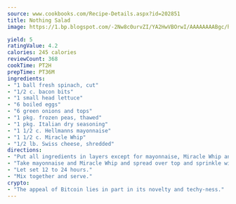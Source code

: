 ```yaml
---
source: www.cookbooks.com/Recipe-Details.aspx?id=202851
title: Nothing Salad
image: https://1.bp.blogspot.com/-2Nw8c0urvZI/YA2HwVBOrwI/AAAAAAAABgc/hcoCuYbLRGghREWYfHLERS8jzKEXzVPXwCLcBGAsYHQ/s154/14.png

yield: 5
ratingValue: 4.2
calories: 245 calories
reviewCount: 368
cookTime: PT2H
prepTime: PT36M
ingredients:
- "1 ball fresh spinach, cut"
- "1/2 c. bacon bits"
- "1 small head lettuce"
- "6 boiled eggs"
- "6 green onions and tops"
- "1 pkg. frozen peas, thawed"
- "1 pkg. Italian dry seasoning"
- "1 1/2 c. Hellmanns mayonnaise"
- "1 1/2 c. Miracle Whip"
- "1/2 lb. Swiss cheese, shredded"
directions:
- "Put all ingredients in layers except for mayonnaise, Miracle Whip and cheese."
- "Take mayonnaise and Miracle Whip and spread over top and sprinkle with cheese."
- "Let set 12 to 24 hours."
- "Mix together and serve."
crypto:
- "The appeal of Bitcoin lies in part in its novelty and techy-ness."
---
```

